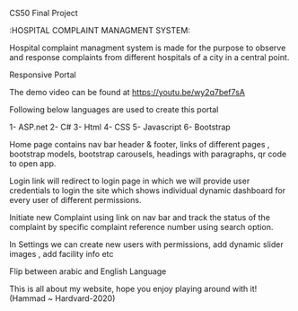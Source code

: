 CS50 Final Project

:HOSPITAL COMPLAINT MANAGMENT SYSTEM:

Hospital complaint managment system is made for the purpose to observe and response complaints from different hospitals of a city in a central point.

Responsive Portal

The demo video can be found at https://youtu.be/wy2q7bef7sA

Following below languages are used to create this portal

1- ASP.net
2- C#
3- Html
4- CSS
5- Javascript
6- Bootstrap

Home page contains nav bar header & footer, links of different pages , bootstrap models, bootstrap carousels, headings with paragraphs, qr code to open app.

Login link will redirect to login page in which we will provide user credentials to login the site which shows individual dynamic dashboard for every user of different permissions.

Initiate new Complaint using link on nav bar  and track the status of the complaint by specific complaint reference number using search option.

In Settings we can create new users with permissions, add dynamic slider images , add facility info etc

Flip between arabic and English Language

This is all about my website, hope you enjoy playing around with it! (Hammad ~ Hardvard-2020)










